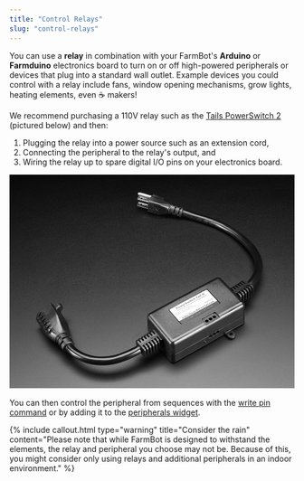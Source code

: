 ```yaml
---
title: "Control Relays"
slug: "control-relays"
---
```


You can use a **relay** in combination with your FarmBot's **Arduino** or **Farmduino** electronics board to turn on or off high-powered peripherals or devices that plug into a standard wall outlet. Example devices you could control with a relay include fans, window opening mechanisms, grow lights, heating elements, even :coffee: makers!

We recommend purchasing a 110V relay such as the [Tails PowerSwitch 2](https://www.adafruit.com/product/268) (pictured below) and then:
1. Plugging the relay into a power source such as an extension cord,
2. Connecting the peripheral to the relay's output, and
3. Wiring the relay up to spare digital I/O pins on your electronics board.

![tWxhvm0tSReYyAzRF3e9_268-02.jpg](_images/268-02.jpg)

You can then control the peripheral from sequences with the [write pin command](https://software.farm.bot/docs/sequences#sequence-commands-aka-steps) or by adding it to the [peripherals widget](https://software.farm.bot/docs/controls#peripherals).

{%
include callout.html
type="warning"
title="Consider the rain"
content="Please note that while FarmBot is designed to withstand the elements, the relay and peripheral you choose may not be. Because of this, you might consider only using relays and additional peripherals in an indoor environment."
%}

